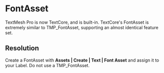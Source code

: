 # FontAsset

TextMesh Pro is now TextCore, and is built-in. TextCore's FontAsset is extremely similar to TMP_FontAsset, supporting an almost identical feature set. 

## Resolution
Create a FontAsset with **Assets | Create | Text | Font Asset** and assign it to your Label. Do not use a TMP_FontAsset.
